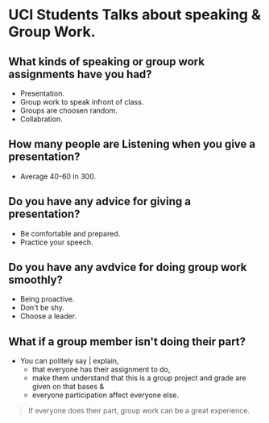 # UCI Students Talks about speaking & Group Work.

## What kinds of speaking or group work assignments have you had?
- Presentation.
- Group work to speak infront of class.
- Groups are choosen random.
- Collabration.

## How many people are Listening when you give a presentation?
- Average 40-60 in 300.

## Do you have any advice for giving a presentation?
-  Be comfortable and prepared.
-  Practice your speech.

## Do you have any avdvice for doing group work smoothly?
- Being proactive.
- Don't be shy.
- Choose a leader.

## What if a group member isn't doing their part?
- You can politely say | explain, 
	- that everyone has their assignment to do,
	- make them understand that this is a group project and grade are given on that bases &
	- everyone participation affect everyone else.

> If everyone does their part, group work can be a great experience.

## 